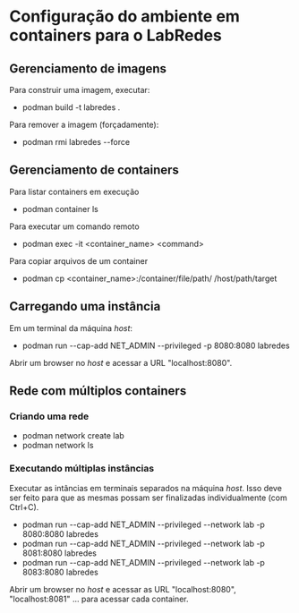# Configuração do ambiente em containers para o LabRedes

## Gerenciamento de imagens

Para construir uma imagem, executar:

- podman build -t labredes .

Para remover a imagem (forçadamente):

- podman rmi labredes --force


## Gerenciamento de containers

Para listar containers em execução

- podman container ls

Para executar um comando remoto

- podman exec -it <container_name\> <command\>

Para copiar arquivos de um container

- podman cp <container_name\>:/container/file/path/ /host/path/target


## Carregando uma instância

Em um terminal da máquina *host*:

- podman run --cap-add NET_ADMIN --privileged -p 8080:8080 labredes

Abrir um browser no *host* e acessar a URL "localhost:8080".


## Rede com múltiplos containers

### Criando uma rede

- podman network create lab
- podman network ls

### Executando múltiplas instâncias

Executar as intâncias em terminais separados na máquina *host*. Isso deve ser feito para que as mesmas possam ser finalizadas individualmente (com Ctrl+C).

- podman run --cap-add NET_ADMIN --privileged --network lab -p 8080:8080 labredes
- podman run --cap-add NET_ADMIN --privileged --network lab -p 8081:8080 labredes
- podman run --cap-add NET_ADMIN --privileged --network lab -p 8083:8080 labredes

Abrir um browser no *host* e acessar as URL "localhost:8080", "localhost:8081" ... para acessar cada container.
